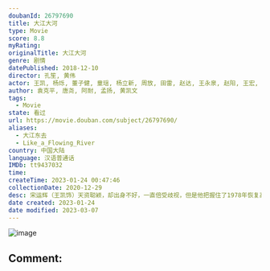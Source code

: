 ```yaml
---
doubanId: 26797690
title: 大江大河
type: Movie
score: 8.8
myRating: 
originalTitle: 大江大河
genre: 剧情
datePublished: 2018-12-10
director: 孔笙, 黄伟
actor: 王凯, 杨烁, 董子健, 童瑶, 杨立新, 周放, 田雷, 赵达, 王永泉, 赵阳, 王宏, 施诗, 练练, 吴其江, 胡耘豪, 王鑫, 李保安, 钱洁, 李克伟, 陈小妹, 吴国华, 赵蕴卓, 鞠帛展, 冯晖, 赵君, 宋家腾, 卜宇鑫, 周瑞, 贾媛媛, 苏小明, 郭虹, 任帅, 郭广平, 王瑞子, 朱铁, 李威, 佟国强, 任正斌, 王旭峰, 吕昀峰, 李晨涛, 孙浩涪, 王双宝, 杨烁, 孙小会, 郭沐橙, 焦体怡, 王建兵, 贺琦玉, 埃里克·海斯, 谷明晨, 王钢, 徐玉兰, 白玉, 汤亦程, 李建忠, 汪永贵, 朱健, 马波, 张震, 田征, 周鹏雨, 李至强, 高海鹏, 啜二勇, 李伟龙
author: 袁克平, 唐尧, 阿耐, 孟扬, 黄凯文
tags:
  - Movie
state: 看过
url: https://movie.douban.com/subject/26797690/
aliases:
  - 大江东去
  - Like_a_Flowing_River
country: 中国大陆
language: 汉语普通话
IMDb: tt9437032
time: 
createTime: 2023-01-24 00:47:46
collectionDate: 2020-12-29
desc: 宋运辉（王凯饰）天资聪颖，却出身不好，一直倍受歧视，但是他把握住了1978年恢复高考的机会，抓住机遇，勤学苦干，当上了国企的技术人员，一步步晋升，奠定了成功人生的基础，但也在新时代的变革中逐渐迷失。与...
date created: 2023-01-24
date modified: 2023-03-07
---
```


![image](p2541093820.jpg)

Comment:
---
